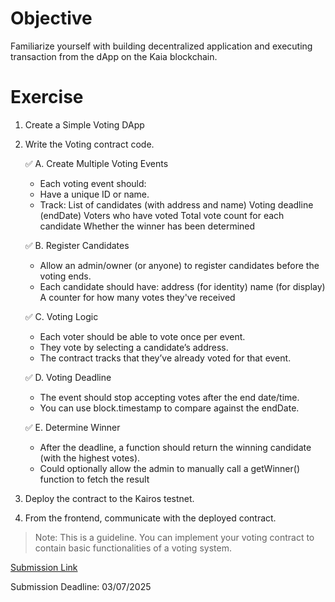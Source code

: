 # Objective

Familiarize yourself with building decentralized application and executing transaction from the dApp on the Kaia blockchain.

# Exercise

1. Create a Simple Voting DApp
2. Write the Voting contract code.

    ✅ A. Create Multiple Voting Events
    * Each voting event should:
    * Have a unique ID or name.
    * Track:
            List of candidates (with address and name)
            Voting deadline (endDate)
            Voters who have voted
            Total vote count for each candidate
            Whether the winner has been determined

    ✅ B. Register Candidates
    * Allow an admin/owner (or anyone) to register candidates before the voting ends.
    * Each candidate should have:
        address (for identity)
        name (for display)
        A counter for how many votes they've received

    ✅ C. Voting Logic
    * Each voter should be able to vote once per event.
    * They vote by selecting a candidate’s address.
    * The contract tracks that they’ve already voted for that event.

    ✅ D. Voting Deadline
    * The event should stop accepting votes after the end date/time.
    * You can use block.timestamp to compare against the endDate.

    ✅ E. Determine Winner
    * After the deadline, a function should return the winning candidate (with the highest votes).
    * Could optionally allow the admin to manually call a getWinner() function to fetch the result

3. Deploy the contract to the Kairos testnet.
4. From the frontend, communicate with the deployed contract.

> Note: This is a guideline. You can implement your voting contract to contain basic functionalities of a voting system. 

[Submission Link](https://forms.gle/8YigBanFcnwSQZPV8)

Submission Deadline: 03/07/2025